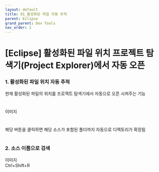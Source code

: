 ```yaml
---
layout: default
title: 01_활성화된 파일 자동 추적
parent: Eclipse
grand_parent: Dev Tools
nav_order: 1
---
```


# [Eclipse] 활성화된 파일 위치 프로젝트 탐색기(Project Explorer)에서 자동 오픈  


### 1. 활성화된 파일 위치 자동 추적  
현재 활성화된 파일의 위치를 프로젝트 탐색기에서 자동으로 오픈 시켜주는 기능  
#  
이미지  
#  
해당 버튼을 클릭하면 해당 소스가 포함된 폴더까지 자동으로 디렉토리가 확장됨  
#  
### 2. 소스 이름으로 검색  
이미지  
Ctrl+Shift+R  

